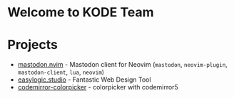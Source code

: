 # Welcome to KODE Team


# Projects 

* [mastodon.nvim](https://github.com/kode-team/mastodon.nvim) - Mastodon client for Neovim (`mastodon`, `neovim-plugin`, `mastodon-client`, `lua`, `neovim`)
* [easylogic.studio](https://github.com/kode-team/easylogic.studio) - Fantastic Web Design Tool
* [codemirror-colorpicker](https://github.com/kode-team/codemirror-colorpicker) - colorpicker with codemirror5
